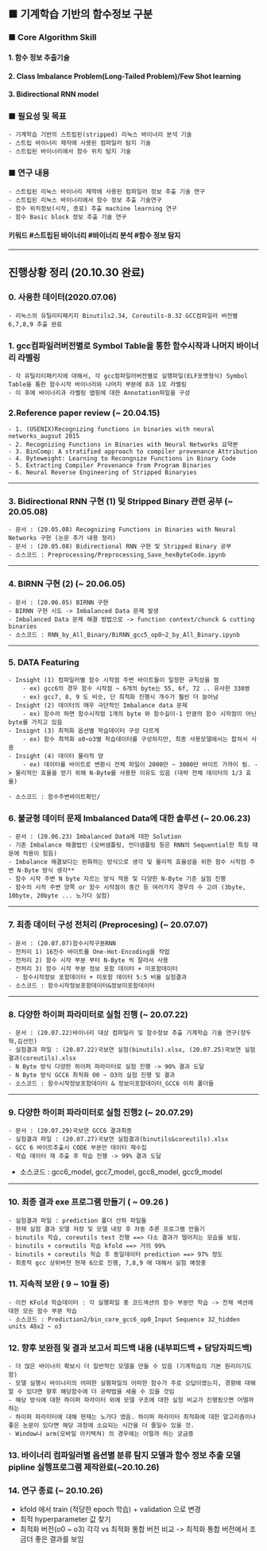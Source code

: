 ## ■ 기계학습 기반의 함수정보 구분 

### ■ Core Algorithm Skill
#### 1. 함수 정보 추출기술
#### 2. Class Imbalance Problem(Long-Tailed Problem)/Few Shot learning
#### 3. Bidirectional RNN model

### ■ 필요성 및 목표
    - 기계학습 기반의 스트립된(stripped) 리눅스 바이너리 분석 기술
    - 스트립 바이너리 제작에 사용된 컴파일러 탐지 기술
    - 스트립된 바이너리에서 함수 위치 탐지 기술

### ■ 연구 내용
    - 스트립된 리눅스 바이너리 제작에 사용된 컴파일러 정보 추출 기술 연구
    - 스트립된 리눅스 바이너리에서 함수 정보 추출 기술연구
    - 함수 위치정보(시작, 종료) 추출 machine learning 연구
    - 함수 Basic block 정보 추출 기술 연구

#### 키워드 #스트립된 바이너리 #바이너리 분석 #함수 정보 탐지

<hr>


## 진행상황 정리 (20.10.30 완료)

### 0. 사용한 데이터(2020.07.06)
    - 리눅스의 유틸리티패키지 Binutils2.34, Coreutils-8.32 GCC컴파일러 버전별 6,7,8,9 추출 완료
    
### 1. gcc컴파일러버전별로 Symbol Table을 통한 함수시작과 나머지 바이너리 라벨링
    - 각 유틸리티패키지에 대해서, 각 gcc컴파일러버전별로 실행파일(ELF포멧형식) Symbol Table을 통한 함수시작 바이너리와 나머지 부분에 0과 1로 라벨링
    - 이 후에 바이너리과 라벨링 맵핑에 대한 Annotation파일을 구성
    
### 2.Reference paper review (~ 20.04.15) 
    - 1. (USENIX)Recognizing functions in binaries with neural networks_augsut 2015 
    - 2. Recognizing Functions in Binaries with Neural Networks 요약본
    - 3. BinComp: A stratified approach to compiler provenance Attribution
    - 4. Byteweight: Learning to Recongnize Functions in Binary Code
    - 5. Extracting Compiler Provenance from Program Binaries
    - 6. Neural Reverse Engineering of Stripped Binaryies
    
<hr>

### 3. Bidirectional RNN 구현 (1) 및 Stripped Binary 관련 공부 (~ 20.05.08)
    - 문서 : (20.05.08) Recognizing Functions in Binaries with Neural Networks 구현 (논문 추가 내용 정리)
    - 문서 : (20.05.08) Bidirectional RNN 구현 및 Stripped Binary 공부
    - 소스코드 : Preprocessing/Preprocessing_Save_hexByteCode.ipynb

<hr>

### 4. BIRNN 구현 (2)  (~ 20.06.05)
    - 문서 : (20.06.05) BIRNN 구현
    - BIRNN 구현 시도 -> Imbalanced Data 문제 발생
    - Imbalanced Data 문제 해결 방법으로 -> function context/chunck & cutting binaries
    - 소스코드 : RNN_by_All_Binary/BiRNN_gcc5_op0~2_by_All_Binary.ipynb

<hr> 

### 5. DATA Featuring
    - Insight (1) 컴파일러별 함수 시작점 주변 바이트들이 일정한 규칙성을 띔
        - ex) gcc6의 경우 함수 시작점 ~ 6개의 byte는 55, 6f, 72 .. 유사한 330쌍
        - ex) gcc7, 8, 9 도 비슷, 단 최적화 진행시 개수가 훨씬 더 늘어남
    - Insight (2) 데이터의 매우 극단적인 Imbalance data 문제
        - ex) 함수라 하면 함수시작점 1개의 byte 와 함수길이-1 만큼의 함수 시작점이 아닌 byte를 가지고 있음
    - Insignt (3) 최적화 옵션별 학습데이터 구성 다르게
        - ex) 함수 최적화 o0~o3별 학습데이터를 구성하지만, 최종 사용모델에서는 합쳐서 사용
    - Insight (4) 데이터 물리적 양
        - ex) 데이터를 바이트로 변환시 전체 파일이 2000만 ~ 3000만 바이트 가까이 됨. -> 물리적인 효율을 얻기 위해 N-Byte를 사용한 이유도 있음 (대략 전체 데이터의 1/3 효율)
        
    - 소스코드 : 함수주변바이트확인/
    
### 6. 불균형 데이터 문제 Imbalanced Data에 대한 솔루션 (~ 20.06.23)
    - 문서 : (20.06.23) Imbalanced Data에 대한 Solution 
    - 기존 Imbalance 해결법인 (오버샘플링, 언더샘플링 등은 RNN의 Sequential한 특징 때문에 적용이 힘듬)
    - Imbalance 해결보다는 완화하는 방식으로 생각 및 물리적 효율성을 위한 함수 시작점 주변 N-Byte 방식 생각**
    - 함수 시작 주변 N byte 자르는 방식 적용 및 다양한 N-Byte 기준 실험 진행
    - 함수의 시작 주변 양쪽 or 함수 시작점이 중간 등 여러가지 경우의 수 고려 (3byte, 10byte, 20byte ... 노가다 실험)
  

<hr> 

### 7. 최종 데이터 구성 전처리 (Preprocesing) (~ 20.07.07)
    - 문서 : (20.07.07)함수시작구분RNN
    - 전처리 1) 16진수 바이트를 One-Hot-Encoding을 작업
    - 전처리 2) 함수 시작 부분 부터 N-Byte 씩 잘라서 사용
    - 전처리 3) 함수 시작 부분 정보 포함 데이터 + 미포함데이터
      - 함수시작정보 포함데이터 + 미포함 데이터 5:5 비율 실험결과
    - 소스코드 : 함수시작정보포함데이터&정보미포함데이터
        
<hr>

### 8. 다양한 하이퍼 파라미터로 실험 진행 (~ 20.07.22)
    - 문서 : (20.07.22)바이너리 대상 컴파일러 및 함수정보 추출 기계학습 기술 연구(장두혁,김선민)
    - 실험결과 파일 : (20.07.22)국보연 실험(binutils).xlsx, (20.07.25)국보연 실험결과(coreutils).xlsx
    - N Byte 방식 다양한 하이퍼 파라미터로 실험 진행 -> 90% 결과 도달
    - N Byte 방식 GCC6 최적화 O0 ~ O3의 실험 진행 및 결과
    - 소스코드 : 함수시작정보포함데이터 & 정보미포함데이터_GCC6 이하 폴더들 
     
<hr> 

### 9. 다양한 하이퍼 파라미터로 실험 진행2 (~ 20.07.29) 
    - 문서 : (20.07.29)국보연 GCC6 결과최종
    - 실험결과 파일 : (20.07.27)국보연 실험결과(binutils&coreutils).xlsx
    - GCC 6 바이트추출시 CODE 부분만 데이터 재수집
    - 학습 데이터 재 추출 후 학습 진행 -> 99% 결과 도달
  - 소스코드 : gcc6_model, gcc7_model, gcc8_model, gcc9_model
      
<hr>

### 10. 최종 결과 exe 프로그램 만들기 ( ~ 09.26 )
    - 실험결과 파일 : prediction 폴더 산하 파일들
    - 현재 실험 결과 모델 저장 및 모델 내장 후 자동 추론 프로그램 만들기
    - binutils 학습, coreutils test 진행 ==> 다소 결과가 떨어지는 모습을 보임.
    - binutils + coreutils 학습 kfold ==> 거의 99%
    - binutils + coreutils 학습 후 동일데이터 prediction ==> 97% 정도
    - 최종적 gcc 상위버전 현재 6으로 진행, 7,8,9 에 대해서 실험 예정중
    
### 11. 지속적 보완 ( 9 ~ 10월 중)
    - 이전 KFold 학습데이터 : 각 실행파일 중 코드섹션의 함수 부분만 학습 -> 전체 섹션에 대한 모든 함수 부분 학습
    - 소스코드 : Prediction2/bin_core_gcc6_op0_Input Sequence 32_hidden units 48x2 ~ o3
    
### 12. 향후 보완점 및 결과 보고서 피드백 내용 (내부피드백 + 담당자피드백)
    - 더 많은 바이너리 확보시 더 일반적인 모델을 만들 수 있음 (기계학습의 기본 원리이기도 함)
    - 모델 실행시 바이너리의 어떠한 실행파일의 어떠한 함수가 주로 오답이였는지, 경향에 대해 알 수 있다면 향후 해당함수에 더 공략법을 세울 수 있을 것임
    - 해당 방식에 대한 하이퍼 파라미터 외에 모델 구조에 대한 실험 비교가 진행됬으면 어떨까 하는
    - 하이퍼 파라미터에 대해 현재는 노가다 였음. 하이퍼 파라미터 최적화에 대한 알고리즘이나 좋은 논문이 있다면 해당 과정에 소요되는 시간을 더 줄일수 있을 것.
    - Window나 arm(모바일 아키텍쳐) 의 경우에는 어떨까 하는 궁금증

### 13. 바이너리 컴파일러별 옵션별 분류 탐지 모델과 함수 정보 추출 모델 pipline 실행프로그램 제작완료(~20.10.26) 


### 14.  연구 종료 (~ 20.10.26)
  - kfold 에서 train (적당한 epoch 학습) + validation 으로 변경
  - 최적 hyperparameter 값 찾기 
  - 최적화 버전(o0 ~ o3) 각각 vs 최적화 통합 버전 비교 -> 최적화 통합 버전에서 조금더 좋은 결과를 보임
